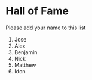 # Hall of Fame
Please add your name to this list

1. Jose
2. Alex
3. Benjamin
4. Nick
5. Matthew
6. Idon
